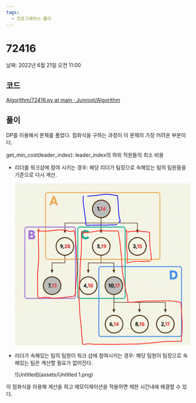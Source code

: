 ```yaml
---
tags:
  - 프로그래머스-풀이
---
```

# 72416

날짜: 2022년 6월 21일 오전 11:00

## 코드

[Algorithm/72416.py at main · Junroot/Algorithm](https://github.com/Junroot/Algorithm/blob/main/programmers/72416.py)

## 풀이

DP를 이용해서 문제를 풀었다. 점화식을 구하는 과정이 이 문제의 가장 어려운 부분이다.

get_min_cost(leader_index): leader_index의 하위 직원들의 최소 비용

- 리더를 워크샵에 참여 시키는 경우: 해당 리더가 팀장으로 속해있는 팀의 팀원들을 기준으로 다시 계산.
  
    ![Untitled](assets/Untitled-4555538.png)
    
- 리더가 속해있는 팀의 팀원이 워크 샵에 참여시키는 경우: 해당 팀원이 팀장으로 속해있는 팀은 계산할 필요가 없어진다.
  
    ![Untitled](assets/Untitled 1.png)
    

이 점화식을 이용해 계산을 하고 메모이제이션을 적용하면 제한 시간내에 해결할 수 있다.